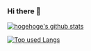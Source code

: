 ### Hi there 👋

<!--
**Astoremica/Astoremica** is a ✨ _special_ ✨ repository because its `README.md` (this file) appears on your GitHub profile.

Here are some ideas to get you started:

- 🔭 I’m currently working on ...
- 🌱 I’m currently learning ...
- 👯 I’m looking to collaborate on ...
- 🤔 I’m looking for help with ...
- 💬 Ask me about ...
- 📫 How to reach me: ...
- 😄 Pronouns: ...
- ⚡ Fun fact: ...
-->

<!-- リポジトリステータス -->
[![hogehoge's github stats](https://github-readme-stats.vercel.app/api?username=Astoremica&hide=contribs&count_private=true&show_icons=true&theme=tokyonight)](https://github.com/Astoremica/)

<!-- ソースコード統計 -->
[![Top used Langs](https://github-readme-stats.vercel.app/api/top-langs/?username=Astoremica&layout=compact&theme=tokyonight)](https://github.com/Astoremica/)
